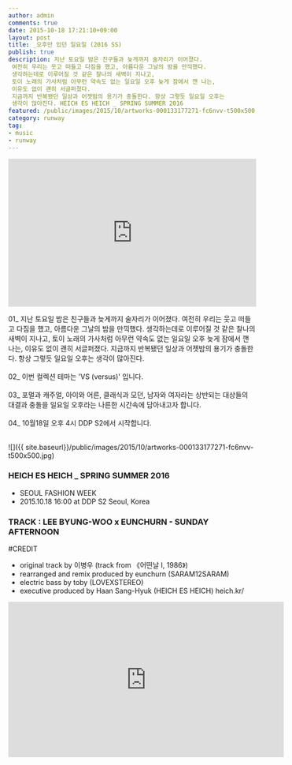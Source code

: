 ```yaml
---
author: admin
comments: true
date: 2015-10-18 17:21:10+09:00
layout: post
title: _오후만 있던 일요일 (2016 SS)
publish: true
description: 지난 토요일 밤은 친구들과 늦게까지 술자리가 이어졌다.
 여전히 우리는 웃고 떠들고 다짐을 했고, 아름다운 그날의 밤을 만끽했다.
 생각하는데로 이루어질 것 같은 찰나의 새벽이 지나고,
 토이 노래의 가사처럼 아무런 약속도 없는 일요일 오후 늦게 잠에서 깬 나는,
 이유도 없이 괜히 서글퍼졌다.
 지금까지 반복됐던 일상과 어젯밤의 용기가 충돌한다. 항상 그렇듯 일요일 오후는
 생각이 많아진다. HEICH ES HEICH _ SPRING SUMMER 2016
featured: /public/images/2015/10/artworks-000133177271-fc6nvv-t500x500.jpg
category: runway
tag:
- music
- runway
---
```


<iframe width="100%" height="300" scrolling="no" frameborder="no" src="https://w.soundcloud.com/player/?url=https%3A//api.soundcloud.com/tracks/228898786&amp;color=%23ff5500&amp;auto_play=false&amp;hide_related=false&amp;show_comments=true&amp;show_user=true&amp;show_reposts=false&amp;show_teaser=true&amp;visual=true"></iframe>

01_	지난 토요일 밤은 친구들과 늦게까지 술자리가 이어졌다.
여전히 우리는 웃고 떠들고 다짐을 했고, 아름다운 그날의 밤을 만끽했다.
생각하는데로 이루어질 것 같은 찰나의 새벽이 지나고,
토이 노래의 가사처럼 아무런 약속도 없는 일요일 오후 늦게 잠에서 깬 나는,
이유도 없이 괜히 서글퍼졌다.
지금까지 반복됐던 일상과 어젯밤의 용기가 충돌한다. 항상 그렇듯 일요일 오후는
생각이 많아진다.
<br><br>
02_	이번 컬렉션 테마는 'VS (versus)' 입니다.
<br><br>
03_	포멀과 캐주얼, 아이와 어른, 클래식과 모던, 남자와 여자라는
상반되는 대상들의 대결과 충돌을 일요일 오후라는 나른한 시간속에 담아내고자 합니다.
<br><br>
04_	10월18일 오후 4시 DDP S2에서 시작합니다.
<br><br>

![]({{ site.baseurl}}/public/images/2015/10/artworks-000133177271-fc6nvv-t500x500.jpg)

### HEICH ES HEICH _ SPRING SUMMER 2016
- SEOUL FASHION WEEK
- 2015.10.18 16:00 at DDP S2 Seoul, Korea

### TRACK : LEE BYUNG-WOO x EUNCHURN - SUNDAY AFTERNOON

#CREDIT
- original track by 이병우 (track from 《어떤날 I, 1986》)
- rearranged and remix produced by eunchurn (SARAM12SARAM)
- electric bass by toby (LOVEXSTEREO)
- executive produced by Haan Sang-Hyuk (HEICH ES HEICH) heich.kr/

<div class="videoWrapper">
<iframe width="560" height="315" src="https://www.youtube.com/embed/DhkkjakNuBY?rel=0&amp;showinfo=0" frameborder="0" allow="autoplay; encrypted-media" allowfullscreen></iframe>
</div>